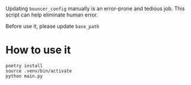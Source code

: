 Updating `bouncer_config` manually is an error-prone and tedious job.
This script can help eliminate human error.

Before use it, please update `base_path`  

# How to use it
```
poetry install
source .venv/bin/activate
python main.py
```